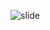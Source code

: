 ![slide](https://github.com/Obrag/Bertoti/blob/195fba1a5d81e0566668c2aeb393388ed113b459/Padr%C3%B5es%20de%20projeto/Strategy/Strategy/Strategy.png)
